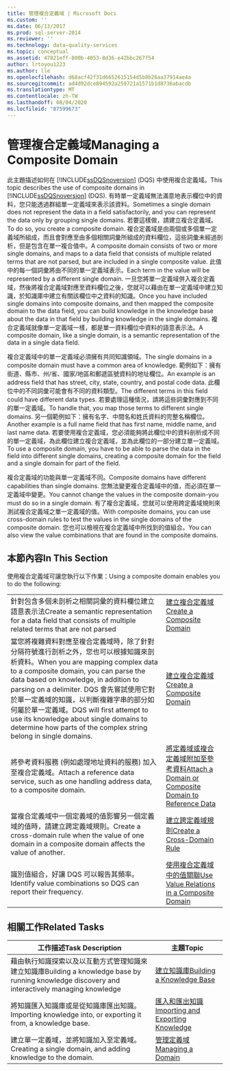 ```yaml
---
title: 管理複合定義域 | Microsoft Docs
ms.custom: ''
ms.date: 06/13/2017
ms.prod: sql-server-2014
ms.reviewer: ''
ms.technology: data-quality-services
ms.topic: conceptual
ms.assetid: 47821eff-800b-4053-8d36-e42bbc267f54
author: lrtoyou1223
ms.author: lle
ms.openlocfilehash: d68acf42f31d6652615154d5b8b26aa37914ae4a
ms.sourcegitcommit: ad4d92dce894592a259721a1571b1d8736abacdb
ms.translationtype: MT
ms.contentlocale: zh-TW
ms.lasthandoff: 08/04/2020
ms.locfileid: "87599673"
---
```

# <a name="managing-a-composite-domain"></a><span data-ttu-id="b0276-102">管理複合定義域</span><span class="sxs-lookup"><span data-stu-id="b0276-102">Managing a Composite Domain</span></span>
  <span data-ttu-id="b0276-103">此主題描述如何在 [!INCLUDE[ssDQSnoversion](../includes/ssdqsnoversion-md.md)] (DQS) 中使用複合定義域。</span><span class="sxs-lookup"><span data-stu-id="b0276-103">This topic describes the use of composite domains in [!INCLUDE[ssDQSnoversion](../includes/ssdqsnoversion-md.md)] (DQS).</span></span> <span data-ttu-id="b0276-104">有時單一定義域無法滿意地表示欄位中的資料，您只能透過群組單一定義域來表示該資料。</span><span class="sxs-lookup"><span data-stu-id="b0276-104">Sometimes a single domain does not represent the data in a field satisfactorily, and you can represent the data only by grouping single domains.</span></span> <span data-ttu-id="b0276-105">若要這樣做，請建立複合定義域。</span><span class="sxs-lookup"><span data-stu-id="b0276-105">To do so, you create a composite domain.</span></span> <span data-ttu-id="b0276-106">複合定義域是由兩個或多個單一定義域所組成，而且會對應至由多個相關詞彙所組成的資料欄位，這些詞彙未經過剖析，但是包含在單一複合值中。</span><span class="sxs-lookup"><span data-stu-id="b0276-106">A composite domain consists of two or more single domains, and maps to a data field that consists of multiple related terms that are not parsed, but are included in a single composite value.</span></span> <span data-ttu-id="b0276-107">此值中的每一個詞彙將由不同的單一定義域表示。</span><span class="sxs-lookup"><span data-stu-id="b0276-107">Each term in the value will be represented by a different single domain.</span></span> <span data-ttu-id="b0276-108">一旦您將單一定義域併入複合定義域，然後將複合定義域對應至資料欄位之後，您就可以藉由在單一定義域中建立知識，於知識庫中建立有關該欄位中之資料的知識。</span><span class="sxs-lookup"><span data-stu-id="b0276-108">Once you have included single domains into composite domains, and then mapped the composite domain to the data field, you can build knowledge in the knowledge base about the data in that field by building knowledge in the single domains.</span></span> <span data-ttu-id="b0276-109">複合定義域就像單一定義域一樣，都是單一資料欄位中資料的語意表示法。</span><span class="sxs-lookup"><span data-stu-id="b0276-109">A composite domain, like a single domain, is a semantic representation of the data in a single data field.</span></span>  
  
 <span data-ttu-id="b0276-110">複合定義域中的單一定義域必須擁有共同知識領域。</span><span class="sxs-lookup"><span data-stu-id="b0276-110">The single domains in a composite domain must have a common area of knowledge.</span></span> <span data-ttu-id="b0276-111">範例如下：擁有街道、縣市、州/省、國家/地區和郵遞區號資料的地址欄位。</span><span class="sxs-lookup"><span data-stu-id="b0276-111">An example is an address field that has street, city, state, country, and postal code data.</span></span> <span data-ttu-id="b0276-112">此欄位中的不同詞彙可能會有不同的資料類型。</span><span class="sxs-lookup"><span data-stu-id="b0276-112">The different terms in this field could have different data types.</span></span> <span data-ttu-id="b0276-113">若要處理這種情況，請將這些詞彙對應到不同的單一定義域。</span><span class="sxs-lookup"><span data-stu-id="b0276-113">To handle that, you map those terms to different single domains.</span></span> <span data-ttu-id="b0276-114">另一個範例如下：擁有名字、中間名和姓氏資料的完整名稱欄位。</span><span class="sxs-lookup"><span data-stu-id="b0276-114">Another example is a full name field that has first name, middle name, and last name data.</span></span> <span data-ttu-id="b0276-115">若要使用複合定義域，您必須能夠將此欄位中的資料剖析成不同的單一定義域，為此欄位建立複合定義域，並為此欄位的一部分建立單一定義域。</span><span class="sxs-lookup"><span data-stu-id="b0276-115">To use a composite domain, you have to be able to parse the data in the field into different single domains, creating a composite domain for the field and a single domain for part of the field.</span></span>  
  
 <span data-ttu-id="b0276-116">複合定義域的功能與單一定義域不同。</span><span class="sxs-lookup"><span data-stu-id="b0276-116">Composite domains have different capabilities than single domains.</span></span> <span data-ttu-id="b0276-117">您無法變更複合定義域中的值，而必須在單一定義域中變更。</span><span class="sxs-lookup"><span data-stu-id="b0276-117">You cannot change the values in the composite domain-you must do so in a single domain.</span></span> <span data-ttu-id="b0276-118">有了複合定義域，您就可以使用跨定義域規則來測試複合定義域之單一定義域的值。</span><span class="sxs-lookup"><span data-stu-id="b0276-118">With composite domains, you can use cross-domain rules to test the values in the single domains of the composite domain.</span></span> <span data-ttu-id="b0276-119">您也可以檢視在複合定義域中所找到的值組合。</span><span class="sxs-lookup"><span data-stu-id="b0276-119">You can also view the value combinations that are found in the composite domains.</span></span>  
  
## <a name="in-this-section"></a><span data-ttu-id="b0276-120">本節內容</span><span class="sxs-lookup"><span data-stu-id="b0276-120">In This Section</span></span>  
 <span data-ttu-id="b0276-121">使用複合定義域可讓您執行以下作業：</span><span class="sxs-lookup"><span data-stu-id="b0276-121">Using a composite domain enables you to do the following:</span></span>  
  
|||  
|-|-|  
|<span data-ttu-id="b0276-122">針對包含多個未剖析之相關詞彙的資料欄位建立語意表示法</span><span class="sxs-lookup"><span data-stu-id="b0276-122">Create a semantic representation for a data field that consists of multiple related terms that are not parsed</span></span>|[<span data-ttu-id="b0276-123">建立複合定義域</span><span class="sxs-lookup"><span data-stu-id="b0276-123">Create a Composite Domain</span></span>](../../2014/data-quality-services/create-a-composite-domain.md)|  
|<span data-ttu-id="b0276-124">當您將複雜資料對應至複合定義域時，除了針對分隔符號進行剖析之外，您也可以根據知識來剖析資料。</span><span class="sxs-lookup"><span data-stu-id="b0276-124">When you are mapping complex data to a composite domain, you can parse the data based on knowledge, in addition to parsing on a delimiter.</span></span> <span data-ttu-id="b0276-125">DQS 會先嘗試使用它對於單一定義域的知識，以判斷複雜字串的部分如何屬於單一定義域。</span><span class="sxs-lookup"><span data-stu-id="b0276-125">DQS will first attempt to use its knowledge about single domains to determine how parts of the complex string belong in single domains.</span></span>|[<span data-ttu-id="b0276-126">建立複合定義域</span><span class="sxs-lookup"><span data-stu-id="b0276-126">Create a Composite Domain</span></span>](../../2014/data-quality-services/create-a-composite-domain.md)|  
|<span data-ttu-id="b0276-127">將參考資料服務 (例如處理地址資料的服務) 加入至複合定義域。</span><span class="sxs-lookup"><span data-stu-id="b0276-127">Attach a reference data service, such as one handling address data, to a composite domain.</span></span>|[<span data-ttu-id="b0276-128">將定義域或複合定義域附加至參考資料</span><span class="sxs-lookup"><span data-stu-id="b0276-128">Attach a Domain or Composite Domain to Reference Data</span></span>](../../2014/data-quality-services/attach-a-domain-or-composite-domain-to-reference-data.md)|  
|<span data-ttu-id="b0276-129">當複合定義域中一個定義域的值影響另一個定義域的值時，請建立跨定義域規則。</span><span class="sxs-lookup"><span data-stu-id="b0276-129">Create a cross-domain rule when the value of one domain in a composite domain affects the value of another.</span></span>|[<span data-ttu-id="b0276-130">建立跨定義域規則</span><span class="sxs-lookup"><span data-stu-id="b0276-130">Create a Cross-Domain Rule</span></span>](../../2014/data-quality-services/create-a-cross-domain-rule.md)|  
|<span data-ttu-id="b0276-131">識別值組合，好讓 DQS 可以報告其頻率。</span><span class="sxs-lookup"><span data-stu-id="b0276-131">Identify value combinations so DQS can report their frequency.</span></span>|[<span data-ttu-id="b0276-132">使用複合定義域中的值關聯</span><span class="sxs-lookup"><span data-stu-id="b0276-132">Use Value Relations in a Composite Domain</span></span>](../../2014/data-quality-services/use-value-relations-in-a-composite-domain.md)|  
  
## <a name="related-tasks"></a><span data-ttu-id="b0276-133">相關工作</span><span class="sxs-lookup"><span data-stu-id="b0276-133">Related Tasks</span></span>  
  
|<span data-ttu-id="b0276-134">工作描述</span><span class="sxs-lookup"><span data-stu-id="b0276-134">Task Description</span></span>|<span data-ttu-id="b0276-135">主題</span><span class="sxs-lookup"><span data-stu-id="b0276-135">Topic</span></span>|  
|----------------------|-----------|  
|<span data-ttu-id="b0276-136">藉由執行知識探索以及以互動方式管理知識來建立知識庫</span><span class="sxs-lookup"><span data-stu-id="b0276-136">Building a knowledge base by running knowledge discovery and interactively managing knowledge</span></span>|[<span data-ttu-id="b0276-137">建立知識庫</span><span class="sxs-lookup"><span data-stu-id="b0276-137">Building a Knowledge Base</span></span>](../../2014/data-quality-services/building-a-knowledge-base.md)|  
|<span data-ttu-id="b0276-138">將知識匯入知識庫或是從知識庫匯出知識。</span><span class="sxs-lookup"><span data-stu-id="b0276-138">Importing knowledge into, or exporting it from, a knowledge base.</span></span>|[<span data-ttu-id="b0276-139">匯入和匯出知識</span><span class="sxs-lookup"><span data-stu-id="b0276-139">Importing and Exporting Knowledge</span></span>](../../2014/data-quality-services/importing-and-exporting-knowledge.md)|  
|<span data-ttu-id="b0276-140">建立單一定義域，並將知識加入至定義域。</span><span class="sxs-lookup"><span data-stu-id="b0276-140">Creating a single domain, and adding knowledge to the domain.</span></span>|[<span data-ttu-id="b0276-141">管理定義域</span><span class="sxs-lookup"><span data-stu-id="b0276-141">Managing a Domain</span></span>](../../2014/data-quality-services/managing-a-domain.md)|  
  
  
